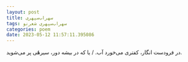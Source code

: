 ```yaml
---
layout: post
title: سهراب‌سپهری
tags: سهراب‌سپهری شعر‌نو
categories: poem
date: 2023-05-12 11:57:11.395086
---
```


در فرودست انگار، کفتری می‌خورد آب. / یا که در بیشه دور، سیرهٔی پر می‌شوید.